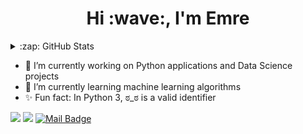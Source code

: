 <h1 align="center">Hi :wave:, I'm Emre</h1>

<details>
  <summary>:zap: GitHub Stats</summary>

<img align="center" alt="Emre's GitHub Stats" src="https://github-readme-stats.vercel.app/api?username=emresolaaksu&theme=vue-dark&show_icons=true" />
</details>


- :telescope: I’m currently working on Python applications and Data Science projects
- :seedling: I’m currently learning machine learning algorithms
- :sparkles: Fun fact: In Python 3, ಠ_ಠ is a valid identifier


[![](https://img.shields.io/badge/twitter-%231DA1F2.svg?&style=for-the-badge&logo=twitter&logoColor=white)](https://twitter.com/emresolaaksu)
[![](https://img.shields.io/badge/linkedin-%230077B5.svg?&style=for-the-badge&logo=linkedin&logoColor=white)](https://www.linkedin.com/in/emre-sola-aksu-033504181/)
[![Mail Badge](https://img.shields.io/badge/emresolaaksu@hotmail.com-c14438?style=for-the-badge&logo=Hotmail&logoColor=white&link=mailto:emresolaaksu@hotmail.com)](mailto:emresolaaksu@hotmail.com)

<!--
**emresolaaksu/emresolaaksu** is a ✨ _special_ ✨ repository because its `README.md` (this file) appears on your GitHub profile.

Here are some ideas to get you started:

- 🔭 I’m currently working on ...
- 🌱 I’m currently learning ...
- 👯 I’m looking to collaborate on ...
- 🤔 I’m looking for help with ...
- 💬 Ask me about ...
- 📫 How to reach me: ...
- 😄 Pronouns: ...
- ⚡ Fun fact: ...
-->
